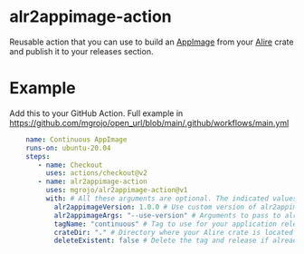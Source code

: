 # alr2appimage-action
Reusable action that you can use to build an [AppImage](https://appimage.org/) 
from your [Alire](https://alire.ada.dev/) crate and publish it to your releases section.

# Example

Add this to your GitHub Action.
Full example in https://github.com/mgrojo/open_url/blob/main/.github/workflows/main.yml

```yaml
    name: Continuous AppImage
    runs-on: ubuntu-20.04
    steps:
       - name: Checkout
         uses: actions/checkout@v2
       - name: alr2appimage-action
         uses: mgrojo/alr2appimage-action@v1
         with: # All these arguments are optional. The indicated values are the default ones.
           alr2appimageVersion: 1.0.0 # Use custom version of alr2appimage.
           alr2appimageArgs: "--use-version" # Arguments to pass to alr2appimage
           tagName: "continuous" # Tag to use for your application release.
           crateDir: "." # Directory where your Alire crate is located
           deleteExistent: false # Delete the tag and release if already existent
```
